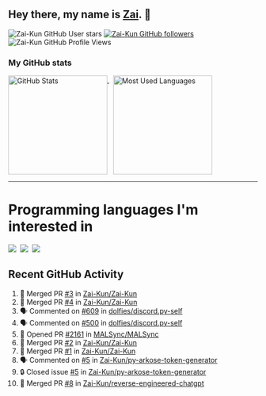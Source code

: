 ## Hey there, my name is [Zai](https://github.com/Zai-Kun). 👋

![Zai-Kun GitHub User stars](https://img.shields.io/github/stars/Zai-Kun?color=yellow&style=flat-square&label=Stars&affiliations=OWNER)
[![Zai-Kun GitHub followers](https://img.shields.io/github/followers/Zai-Kun?color=green&style=flat-square&label=Followers)](https://github.com/Zai-Kun?tab=followers)
![Zai-Kun GitHub Profile Views](https://komarev.com/ghpvc/?username=your-Zai-Kun&style=flat-square&label=Profile+views)

### My GitHub stats

<p>
  <a href = "https://github.com/Zai-Kun">
    <picture>
      <source media="(prefers-color-scheme: dark)" srcset="https://github-readme-stats.vercel.app/api?username=Zai-Kun&theme=monokai&show_icons=true&hide_border=true&count_private=true">
      <source media="(prefers-color-scheme: light)" srcset="https://github-readme-stats.vercel.app/api?username=Zai-Kun&theme=buefy&show_icons=true&hide_border=true&count_private=true">
      <img height="200" align="top" src="https://github-readme-stats.vercel.app/api?username=Zai-Kun&theme=buefy&show_icons=true&hide_border=true&count_private=true" alt="GitHub Stats">
    </picture>
  </a>&nbsp;

  <a href = "https://github.com/Zai-Kun">
    <picture>
      <source media="(prefers-color-scheme: dark)" srcset="https://github-readme-stats.vercel.app/api/top-langs/?username=Zai-Kun&theme=monokai&show_icons=true&hide_border=true&layout=compact">
      <source media="(prefers-color-scheme: light)" srcset="https://github-readme-stats.vercel.app/api/top-langs/?username=Zai-Kun&theme=buefy&show_icons=true&hide_border=true&layout=compact">
      <img height="200" align="top" src="https://github-readme-stats.vercel.app/api/top-langs/?username=Zai-Kun&theme=buefy&show_icons=true&hide_border=true&layout=compact" alt="Most Used Languages">
    </picture>
  </a>
</p>

<hr>

<h1 align="left">Programming languages I'm interested in</h1>

<p align="left">
<a href=https://www.python.org><img src="https://skillicons.dev/icons?i=python" /></a>&nbsp;
<a href=https://go.dev><img src="https://skillicons.dev/icons?i=go" /></a>&nbsp;
<a href=https://www.rust-lang.org><img src="https://skillicons.dev/icons?i=rust" /></a>
</p>

## Recent GitHub Activity
<!--START_SECTION:activity-->
1. 🎉 Merged PR [#3](https://github.com/Zai-Kun/Zai-Kun/pull/3) in [Zai-Kun/Zai-Kun](https://github.com/Zai-Kun/Zai-Kun)
2. 🎉 Merged PR [#4](https://github.com/Zai-Kun/Zai-Kun/pull/4) in [Zai-Kun/Zai-Kun](https://github.com/Zai-Kun/Zai-Kun)
3. 🗣 Commented on [#609](https://github.com/dolfies/discord.py-self/issues/609#issuecomment-1830128958) in [dolfies/discord.py-self](https://github.com/dolfies/discord.py-self)
4. 🗣 Commented on [#500](https://github.com/dolfies/discord.py-self/issues/500#issuecomment-1830118070) in [dolfies/discord.py-self](https://github.com/dolfies/discord.py-self)
5. 💪 Opened PR [#2161](https://github.com/MALSync/MALSync/pull/2161) in [MALSync/MALSync](https://github.com/MALSync/MALSync)
6. 🎉 Merged PR [#2](https://github.com/Zai-Kun/Zai-Kun/pull/2) in [Zai-Kun/Zai-Kun](https://github.com/Zai-Kun/Zai-Kun)
7. 🎉 Merged PR [#1](https://github.com/Zai-Kun/Zai-Kun/pull/1) in [Zai-Kun/Zai-Kun](https://github.com/Zai-Kun/Zai-Kun)
8. 🗣 Commented on [#5](https://github.com/Zai-Kun/py-arkose-token-generator/issues/5#issuecomment-1817822658) in [Zai-Kun/py-arkose-token-generator](https://github.com/Zai-Kun/py-arkose-token-generator)
9. 🔒 Closed issue [#5](https://github.com/Zai-Kun/py-arkose-token-generator/issues/5) in [Zai-Kun/py-arkose-token-generator](https://github.com/Zai-Kun/py-arkose-token-generator)
10. 🎉 Merged PR [#8](https://github.com/Zai-Kun/reverse-engineered-chatgpt/pull/8) in [Zai-Kun/reverse-engineered-chatgpt](https://github.com/Zai-Kun/reverse-engineered-chatgpt)
<!--END_SECTION:activity-->